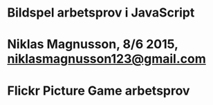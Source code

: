 # Bildspel arbetsprov i JavaScript

# Niklas Magnusson, 8/6 2015, niklasmagnusson123@gmail.com
# Flickr Picture Game arbetsprov
